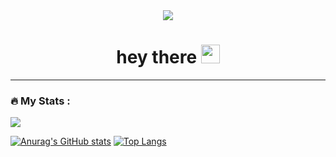 <div id="header" align="center">
  <img src="https://pin.it/6g77ff3FB"/>
  <div id="bages">
    <img src="https://komarev.com/ghpvc/?username=lazyinitnil&style=flat-square&color=blueviolet" alt=""/></div>
  <h1>
    hey there
    <img src="https://media.giphy.com/media/hvRJCLFzcasrR4ia7z/giphy.gif" width="30px"/></h1>
</div>

---

### :fire: My Stats :
 
<img src="http://github-profile-summary-cards.vercel.app/api/cards/profile-details?username=lazyinitnil&theme=radical"/> 
<div>
  
[![Anurag's GitHub stats](https://github-readme-stats.vercel.app/api?username=lazyinitnil)](https://github.com/anuraghazra/github-readme-stats)
[![Top Langs](https://github-readme-stats.vercel.app/api/top-langs/?username=lazyinitnil&layout=donut&theme=blue-green)](https://github.com/anuraghazra/github-readme-stats)
</div>


 

